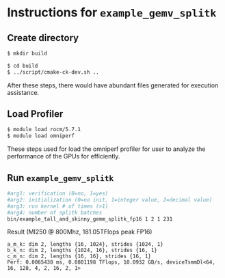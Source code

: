 # Instructions for ```example_gemv_splitk```

## Create directory
```bash
$ mkdir build
```
```bash
$ cd build
$ ../script/cmake-ck-dev.sh ..
```
After these steps, there would have abundant files generated for execution assistance.

## Load Profiler
```bash
$ module load rocm/5.7.1
$ module load omniperf
```
These steps used for load the omniperf profiler for user to analyze the performance of the GPUs for efficiently.

## Run ```example_gemv_splitk```
```bash
#arg1: verification (0=no, 1=yes)
#arg2: initialization (0=no init, 1=integer value, 2=decimal value)
#arg3: run kernel # of times (>1)
#arg4: number of splitk batches
bin/example_tall_and_skinny_gemm_splitk_fp16 1 2 1 231

```

Result (MI250 @ 800Mhz, 181.05TFlops peak FP16)
```
a_m_k: dim 2, lengths {16, 1024}, strides {1024, 1}
b_k_n: dim 2, lengths {1024, 16}, strides {16, 1}
c_m_n: dim 2, lengths {16, 16}, strides {16, 1}
Perf: 0.0065438 ms, 0.0801198 TFlops, 10.0932 GB/s, deviceTsmmDl<64, 16, 128, 4, 2, 16, 2, 1>
```
